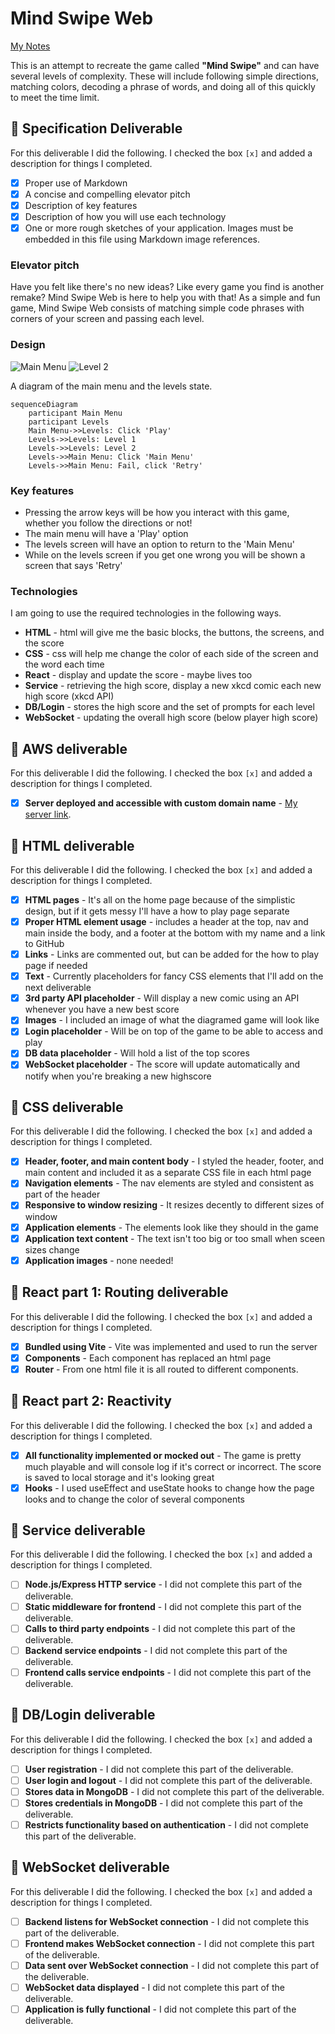 # Mind Swipe Web

[My Notes](notes.md)

This is an attempt to recreate the game called **"Mind Swipe"** and can have several levels of complexity. These will include following simple directions, matching colors, decoding a phrase of words, and doing all of this quickly to meet the time limit.


## 🚀 Specification Deliverable

For this deliverable I did the following. I checked the box `[x]` and added a description for things I completed.

- [x] Proper use of Markdown
- [x] A concise and compelling elevator pitch
- [x] Description of key features
- [x] Description of how you will use each technology
- [x] One or more rough sketches of your application. Images must be embedded in this file using Markdown image references.

### Elevator pitch

Have you felt like there's no new ideas? Like every game you find is another remake? Mind Swipe Web is here to help you with that! As a simple and fun game, Mind Swipe Web consists of matching simple code phrases with corners of your screen and passing each level.

### Design

![Main Menu](https://github.com/user-attachments/assets/4338b19c-a95e-43f7-a9cc-9ea0e07e6d09)
![Level 2](https://github.com/user-attachments/assets/5d45d111-7c2a-4fc4-8c7e-2a97181919c8)

A diagram of the main menu and the levels state.

```mermaid
sequenceDiagram
    participant Main Menu
    participant Levels
    Main Menu->>Levels: Click 'Play'
    Levels->>Levels: Level 1
    Levels->>Levels: Level 2
    Levels->>Main Menu: Click 'Main Menu'
    Levels->>Main Menu: Fail, click 'Retry'
```

### Key features

- Pressing the arrow keys will be how you interact with this game, whether you follow the directions or not!
- The main menu will have a 'Play' option
- The levels screen will have an option to return to the 'Main Menu'
- While on the levels screen if you get one wrong you will be shown a screen that says 'Retry'

### Technologies

I am going to use the required technologies in the following ways.

- **HTML** - html will give me the basic blocks, the buttons, the screens, and the score
- **CSS** - css will help me change the color of each side of the screen and the word each time
- **React** - display and update the score - maybe lives too
- **Service** - retrieving the high score, display a new xkcd comic each new high score (xkcd API)
- **DB/Login** - stores the high score and the set of prompts for each level
- **WebSocket** - updating the overall high score (below player high score)

## 🚀 AWS deliverable

For this deliverable I did the following. I checked the box `[x]` and added a description for things I completed.

- [x] **Server deployed and accessible with custom domain name** - [My server link](https://mindboggle.org).

## 🚀 HTML deliverable

For this deliverable I did the following. I checked the box `[x]` and added a description for things I completed.

- [x] **HTML pages** - It's all on the home page because of the simplistic design, but if it gets messy I'll have a how to play page separate
- [x] **Proper HTML element usage** - includes a header at the top, nav and main inside the body, and a footer at the bottom with my name and a link to GitHub
- [x] **Links** - Links are commented out, but can be added for the how to play page if needed
- [x] **Text** - Currently placeholders for fancy CSS elements that I'll add on the next deliverable
- [x] **3rd party API placeholder** - Will display a new comic using an API whenever you have a new best score
- [x] **Images** - I included an image of what the diagramed game will look like
- [x] **Login placeholder** - Will be on top of the game to be able to access and play
- [x] **DB data placeholder** - Will hold a list of the top scores
- [x] **WebSocket placeholder** - The score will update automatically and notify when you're breaking a new highscore

## 🚀 CSS deliverable

For this deliverable I did the following. I checked the box `[x]` and added a description for things I completed.

- [x] **Header, footer, and main content body** - I styled the header, footer, and main content and included it as a separate CSS file in each html page
- [x] **Navigation elements** - The nav elements are styled and consistent as part of the header
- [x] **Responsive to window resizing** - It resizes decently to different sizes of window
- [x] **Application elements** - The elements look like they should in the game
- [x] **Application text content** - The text isn't too big or too small when sceen sizes change
- [x] **Application images** - none needed!
## 🚀 React part 1: Routing deliverable

For this deliverable I did the following. I checked the box `[x]` and added a description for things I completed.

- [x] **Bundled using Vite** - Vite was implemented and used to run the server
- [x] **Components** - Each component has replaced an html page
- [x] **Router** - From one html file it is all routed to different components.

## 🚀 React part 2: Reactivity

For this deliverable I did the following. I checked the box `[x]` and added a description for things I completed.

- [x] **All functionality implemented or mocked out** - The game is pretty much playable and will console log if it's correct or incorrect. The score is saved to local storage and it's looking great
- [x] **Hooks** - I used useEffect and useState hooks to change how the page looks and to change the color of several components

## 🚀 Service deliverable

For this deliverable I did the following. I checked the box `[x]` and added a description for things I completed.

- [ ] **Node.js/Express HTTP service** - I did not complete this part of the deliverable.
- [ ] **Static middleware for frontend** - I did not complete this part of the deliverable.
- [ ] **Calls to third party endpoints** - I did not complete this part of the deliverable.
- [ ] **Backend service endpoints** - I did not complete this part of the deliverable.
- [ ] **Frontend calls service endpoints** - I did not complete this part of the deliverable.

## 🚀 DB/Login deliverable

For this deliverable I did the following. I checked the box `[x]` and added a description for things I completed.

- [ ] **User registration** - I did not complete this part of the deliverable.
- [ ] **User login and logout** - I did not complete this part of the deliverable.
- [ ] **Stores data in MongoDB** - I did not complete this part of the deliverable.
- [ ] **Stores credentials in MongoDB** - I did not complete this part of the deliverable.
- [ ] **Restricts functionality based on authentication** - I did not complete this part of the deliverable.

## 🚀 WebSocket deliverable

For this deliverable I did the following. I checked the box `[x]` and added a description for things I completed.

- [ ] **Backend listens for WebSocket connection** - I did not complete this part of the deliverable.
- [ ] **Frontend makes WebSocket connection** - I did not complete this part of the deliverable.
- [ ] **Data sent over WebSocket connection** - I did not complete this part of the deliverable.
- [ ] **WebSocket data displayed** - I did not complete this part of the deliverable.
- [ ] **Application is fully functional** - I did not complete this part of the deliverable.
